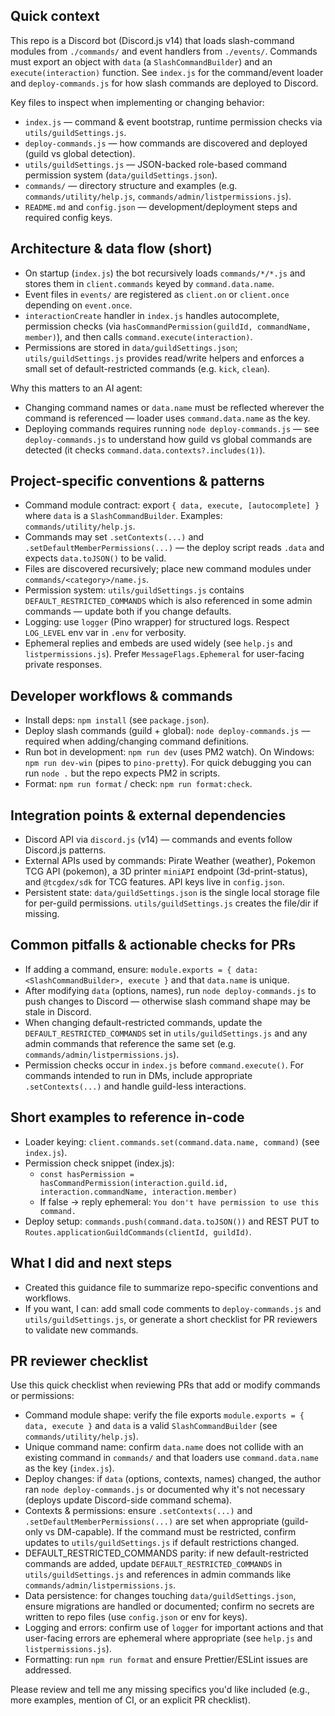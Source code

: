 ## Quick context

This repo is a Discord bot (Discord.js v14) that loads slash-command modules from `./commands/` and event handlers from `./events/`. Commands must export an object with `data` (a `SlashCommandBuilder`) and an `execute(interaction)` function. See `index.js` for the command/event loader and `deploy-commands.js` for how slash commands are deployed to Discord.

Key files to inspect when implementing or changing behavior:
- `index.js` — command & event bootstrap, runtime permission checks via `utils/guildSettings.js`.
- `deploy-commands.js` — how commands are discovered and deployed (guild vs global detection).
- `utils/guildSettings.js` — JSON-backed role-based command permission system (`data/guildSettings.json`).
- `commands/` — directory structure and examples (e.g. `commands/utility/help.js`, `commands/admin/listpermissions.js`).
- `README.md` and `config.json` — development/deployment steps and required config keys.

## Architecture & data flow (short)

- On startup (`index.js`) the bot recursively loads `commands/*/*.js` and stores them in `client.commands` keyed by `command.data.name`.
- Event files in `events/` are registered as `client.on` or `client.once` depending on `event.once`.
- `interactionCreate` handler in `index.js` handles autocomplete, permission checks (via `hasCommandPermission(guildId, commandName, member)`), and then calls `command.execute(interaction)`.
- Permissions are stored in `data/guildSettings.json`; `utils/guildSettings.js` provides read/write helpers and enforces a small set of default-restricted commands (e.g. `kick`, `clean`).

Why this matters to an AI agent:
- Changing command names or `data.name` must be reflected wherever the command is referenced — loader uses `command.data.name` as the key.
- Deploying commands requires running `node deploy-commands.js` — see `deploy-commands.js` to understand how guild vs global commands are detected (it checks `command.data.contexts?.includes(1)`).

## Project-specific conventions & patterns

- Command module contract: export `{ data, execute, [autocomplete] }` where `data` is a `SlashCommandBuilder`. Examples: `commands/utility/help.js`.
- Commands may set `.setContexts(...)` and `.setDefaultMemberPermissions(...)` — the deploy script reads `.data` and expects `data.toJSON()` to be valid.
- Files are discovered recursively; place new command modules under `commands/<category>/name.js`.
- Permission system: `utils/guildSettings.js` contains `DEFAULT_RESTRICTED_COMMANDS` which is also referenced in some admin commands — update both if you change defaults.
- Logging: use `logger` (Pino wrapper) for structured logs. Respect `LOG_LEVEL` env var in `.env` for verbosity.
- Ephemeral replies and embeds are used widely (see `help.js` and `listpermissions.js`). Prefer `MessageFlags.Ephemeral` for user-facing private responses.

## Developer workflows & commands

- Install deps: `npm install` (see `package.json`).
- Deploy slash commands (guild + global): `node deploy-commands.js` — required when adding/changing command definitions.
- Run bot in development: `npm run dev` (uses PM2 watch). On Windows: `npm run dev-win` (pipes to `pino-pretty`). For quick debugging you can run `node .` but the repo expects PM2 in scripts.
- Format: `npm run format` / check: `npm run format:check`.

## Integration points & external dependencies

- Discord API via `discord.js` (v14) — commands and events follow Discord.js patterns.
- External APIs used by commands: Pirate Weather (weather), Pokemon TCG API (pokemon), a 3D printer `miniAPI` endpoint (3d-print-status), and `@tcgdex/sdk` for TCG features. API keys live in `config.json`.
- Persistent state: `data/guildSettings.json` is the single local storage file for per-guild permissions. `utils/guildSettings.js` creates the file/dir if missing.

## Common pitfalls & actionable checks for PRs

- If adding a command, ensure: `module.exports = { data: <SlashCommandBuilder>, execute }` and that `data.name` is unique.
- After modifying `data` (options, names), run `node deploy-commands.js` to push changes to Discord — otherwise slash command shape may be stale in Discord.
- When changing default-restricted commands, update the `DEFAULT_RESTRICTED_COMMANDS` set in `utils/guildSettings.js` and any admin commands that reference the same set (e.g. `commands/admin/listpermissions.js`).
- Permission checks occur in `index.js` before `command.execute()`. For commands intended to run in DMs, include appropriate `.setContexts(...)` and handle guild-less interactions.

## Short examples to reference in-code

- Loader keying: `client.commands.set(command.data.name, command)` (see `index.js`).
- Permission check snippet (index.js):
  - `const hasPermission = hasCommandPermission(interaction.guild.id, interaction.commandName, interaction.member)`
  - If false -> reply ephemeral: `You don't have permission to use this command.`
- Deploy setup: `commands.push(command.data.toJSON())` and REST PUT to `Routes.applicationGuildCommands(clientId, guildId)`.

## What I did and next steps

- Created this guidance file to summarize repo-specific conventions and workflows.
- If you want, I can: add small code comments to `deploy-commands.js` and `utils/guildSettings.js`, or generate a short checklist for PR reviewers to validate new commands.

## PR reviewer checklist

Use this quick checklist when reviewing PRs that add or modify commands or permissions:

- Command module shape: verify the file exports `module.exports = { data, execute }` and `data` is a valid `SlashCommandBuilder` (see `commands/utility/help.js`).
- Unique command name: confirm `data.name` does not collide with an existing command in `commands/` and that loaders use `command.data.name` as the key (`index.js`).
- Deploy changes: if `data` (options, contexts, names) changed, the author ran `node deploy-commands.js` or documented why it's not necessary (deploys update Discord-side command schema).
- Contexts & permissions: ensure `.setContexts(...)` and `.setDefaultMemberPermissions(...)` are set when appropriate (guild-only vs DM-capable). If the command must be restricted, confirm updates to `utils/guildSettings.js` if default restrictions changed.
- DEFAULT_RESTRICTED_COMMANDS parity: if new default-restricted commands are added, update `DEFAULT_RESTRICTED_COMMANDS` in `utils/guildSettings.js` and references in admin commands like `commands/admin/listpermissions.js`.
- Data persistence: for changes touching `data/guildSettings.json`, ensure migrations are handled or documented; confirm no secrets are written to repo files (use `config.json` or env for keys).
- Logging and errors: confirm use of `logger` for important actions and that user-facing errors are ephemeral where appropriate (see `help.js` and `listpermissions.js`).
- Formatting: run `npm run format` and ensure Prettier/ESLint issues are addressed.

Please review and tell me any missing specifics you'd like included (e.g., more examples, mention of CI, or an explicit PR checklist).
